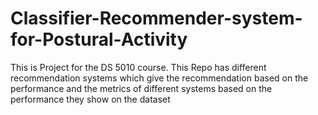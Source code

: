 # Classifier-Recommender-system-for-Postural-Activity
This is Project for the DS 5010 course. This Repo has different recommendation systems which give the recommendation based on the performance and the metrics of different systems based on the performance they show on the dataset
